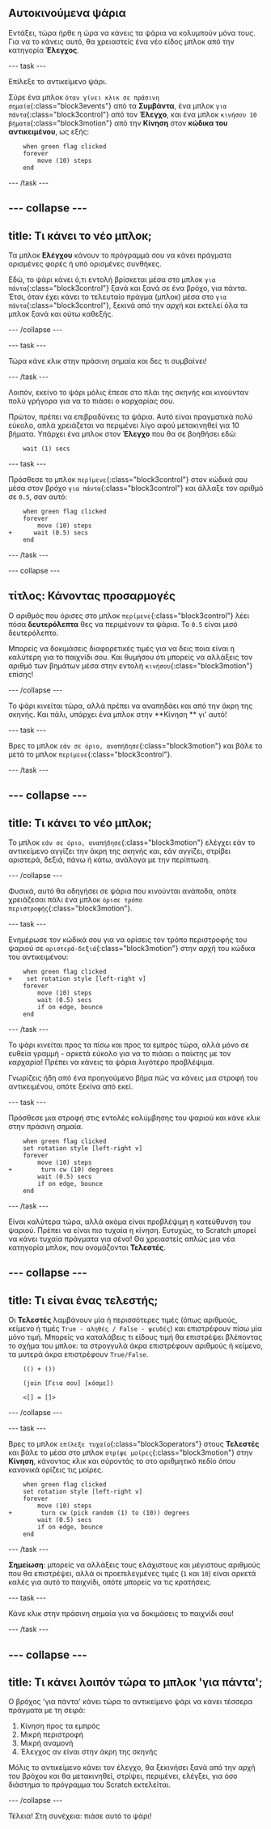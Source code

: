 ## Αυτοκινούμενα ψάρια

Εντάξει, τώρα ήρθε η ώρα να κάνεις τα ψάρια να κολυμπούν μόνα τους. Για να το κάνεις αυτό, θα χρειαστείς ένα νέο είδος μπλοκ από την κατηγορία **Έλεγχος**.

--- task ---

Επίλεξε το αντικείμενο ψάρι.

Σύρε ένα μπλοκ `όταν γίνει κλικ σε πράσινη σημαία`{:class="block3events"} από τα **Συμβάντα**, ένα μπλοκ `για πάντα`{:class="block3control"} από τον **Έλεγχο**, και ένα μπλοκ `κινήσου 10 βήματα`{:class="block3motion"} από την **Κίνηση** στον **κώδικα του αντικειμένου**, ως εξής:

```blocks3
    when green flag clicked
    forever
        move (10) steps
    end
```

--- /task ---

--- collapse ---
---
title: Τι κάνει το νέο μπλοκ;
---

Τα μπλοκ **Ελέγχου** κάνουν το πρόγραμμά σου να κάνει πράγματα ορισμένες φορές ή υπό ορισμένες συνθήκες.

Εδώ, το ψάρι κάνει ό,τι εντολή βρίσκεται μέσα στο μπλοκ `για πάντα`{:class="block3control"} ξανά και ξανά σε ένα βρόχο, για πάντα. Έτσι, όταν έχει κάνει το τελευταίο πράγμα (μπλοκ) μέσα στο `για πάντα`{:class="block3control"}, ξεκινά από την αρχή και εκτελεί όλα τα μπλοκ ξανά και ούτω καθεξής.

--- /collapse ---

--- task ---

Τώρα κάνε κλικ στην πράσινη σημαία και δες τι συμβαίνει!

--- /task ---

Λοιπόν, εκείνο το ψάρι μόλις έπεσε στο πλάι της σκηνής και κινούνταν πολύ γρήγορα για να το πιάσει ο καρχαρίας σου.

Πρώτον, πρέπει να επιβραδύνεις τα ψάρια. Αυτό είναι πραγματικά πολύ εύκολο, απλά χρειάζεται να περιμένει λίγο αφού μετακινηθεί για 10 βήματα. Υπάρχει ένα μπλοκ στον **Έλεγχο** που θα σε βοηθήσει εδώ:

```blocks3
    wait (1) secs
```

--- task ---

Πρόσθεσε το μπλοκ `περίμενε`{:class="block3control"} στον κώδικά σου μέσα στον βρόχο `για πάντα`{:class="block3control"} και άλλαξε τον αριθμό σε `0.5`, σαν αυτό:

```blocks3
    when green flag clicked
    forever
        move (10) steps
+      wait (0.5) secs
    end
```

--- /task ---

--- collapse ---

## τίτλος: Κάνοντας προσαρμογές

Ο αριθμός που όρισες στο μπλοκ `περίμενε`{:class="block3control"} λέει πόσα **δευτερόλεπτα** θες να περιμένουν τα ψάρια. Το `0.5` είναι μισό δευτερόλεπτο.

Μπορείς να δοκιμάσεις διαφορετικές τιμές για να δεις ποια είναι η καλύτερη για το παιχνίδι σου. Και θυμήσου ότι μπορείς να αλλάξεις τον αριθμό των βημάτων μέσα στην εντολή `κινήσου`{:class="block3motion"} επίσης!

--- /collapse ---

Το ψάρι κινείται τώρα, αλλά πρέπει να αναπηδάει και από την άκρη της σκηνής. Και πάλι, υπάρχει ένα μπλοκ στην **Κίνηση ** γι' αυτό!

--- task ---

Βρες το μπλοκ `εάν σε όριο, αναπήδησε`{:class="block3motion"} και βάλε το μετά το μπλοκ `περίμενε`{:class="block3control"}.

--- /task ---

--- collapse ---
---
title: Τι κάνει το νέο μπλοκ;
---

Το μπλοκ `εάν σε όριο, αναπήδησε`{:class="block3motion"} ελέγχει εάν το αντικείμενο αγγίζει την άκρη της σκηνής και, εάν αγγίζει, στρίβει αριστερά, δεξιά, πάνω ή κάτω, ανάλογα με την περίπτωση.

--- /collapse ---

Φυσικά, αυτό θα οδηγήσει σε ψάρια που κινούνται ανάποδα, οπότε χρειάζεσαι πάλι ένα μπλοκ `όρισε τρόπο περιστροφής`{:class="block3motion"}.

--- task ---

Ενημέρωσε τον κώδικά σου για να ορίσεις τον τρόπο περιστροφής του ψαριού σε `αριστερά-δεξιά`{:class="block3motion"} στην αρχή του κώδικα του αντικειμένου:

```blocks3
    when green flag clicked
+    set rotation style [left-right v]
    forever
        move (10) steps
        wait (0.5) secs
        if on edge, bounce
    end
```

--- /task ---

Το ψάρι κινείται προς τα πίσω και προς τα εμπρός τώρα, αλλά μόνο σε ευθεία γραμμή - αρκετά εύκολο για να το πιάσει ο παίκτης με τον καρχαρία! Πρέπει να κάνεις τα ψάρια λιγότερο προβλέψιμα.

Γνωρίζεις ήδη από ένα προηγούμενο βήμα πώς να κάνεις μια στροφή του αντικειμένου, οπότε ξεκίνα από εκεί.

--- task ---

Πρόσθεσε μια στροφή στις εντολές κολύμβησης του ψαριού και κάνε κλικ στην πράσινη σημαία.

```blocks3
    when green flag clicked
    set rotation style [left-right v]
    forever
        move (10) steps
+        turn cw (10) degrees
        wait (0.5) secs
        if on edge, bounce
    end
```

--- /task ---

Είναι καλύτερα τώρα, αλλά ακόμα είναι προβλέψιμη η κατεύθυνση του ψαριού. Πρέπει να είναι πιο τυχαία η κίνηση. Ευτυχώς, το Scratch μπορεί να κάνει τυχαία πράγματα για σένα! Θα χρειαστείς απλώς μια νέα κατηγορία μπλοκ, που ονομάζονται **Τελεστές**.

--- collapse ---
---
title: Τι είναι ένας τελεστής;
---

Οι **Τελεστές** λαμβάνουν μία ή περισσότερες τιμές (όπως αριθμούς, κείμενο ή τιμές `True - αληθές / False - ψευδές`) και επιστρέφουν πίσω μία μόνο τιμή. Μπορείς να καταλάβεις τι είδους τιμή θα επιστρέψει βλέποντας το σχήμα του μπλοκ: τα στρογγυλά άκρα επιστρέφουν αριθμούς ή κείμενο, τα μυτερά άκρα επιστρέφουν `True/False`.

```blocks3
    (() + ())

    (join [Γεια σου] [κόσμε])

    <[] = []>
```

--- /collapse ---

--- task ---

Βρες το μπλοκ `επίλεξε τυχαίο`{:class="block3operators"} στους **Τελεστές** και βάλε το μέσα στο μπλοκ `στρίψε μοίρες`{:class="block3motion"} στην **Κίνηση**, κάνοντας κλικ και σύροντάς το στο αριθμητικό πεδίο όπου κανονικά ορίζεις τις μοίρες.

```blocks3
    when green flag clicked
    set rotation style [left-right v]
    forever 
        move (10) steps
+        turn cw (pick random (1) to (10)) degrees
        wait (0.5) secs
        if on edge, bounce
    end
```

--- /task ---

**Σημείωση**: μπορείς να αλλάξεις τους ελάχιστους και μέγιστους αριθμούς που θα επιστρέψει, αλλά οι προεπιλεγμένες τιμές (`1` και `10`) είναι αρκετά καλές για αυτό το παιχνίδι, οπότε μπορείς να τις κρατήσεις.

--- task ---

Κάνε κλικ στην πράσινη σημαία για να δοκιμάσεις το παιχνίδι σου!

--- /task ---

--- collapse ---
---
title: Τι κάνει λοιπόν τώρα το μπλοκ 'για πάντα';
---

Ο βρόχος 'για πάντα' κάνει τώρα το αντικείμενο ψάρι να κάνει τέσσερα πράγματα με τη σειρά:

1. Κίνηση προς τα εμπρός
2. Μικρή περιστροφή
3. Μικρή αναμονή
4. Έλεγχος αν είναι στην άκρη της σκηνής

Μόλις το αντικείμενο κάνει τον έλεγχο, θα ξεκινήσει ξανά από την αρχή του βρόχου και θα μετακινηθεί, στρίψει, περιμένει, ελέγξει, για όσο διάστημα το πρόγραμμα του Scratch εκτελείται.

--- /collapse ---

Τέλεια! Στη συνέχεια: πιάσε αυτό το ψάρι!